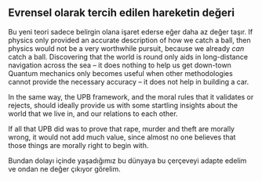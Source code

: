## Evrensel olarak tercih edilen hareketin değeri

Bu yeni teori sadece belirgin olana işaret ederse eğer daha az değer taşır. If physics only provided an accurate description of how we catch a ball, then physics would not be a very worthwhile pursuit, because we already *can* catch a ball. Discovering that the world is round only aids in long-distance navigation across the sea – it does nothing to help us get down-town Quantum mechanics only becomes useful when other methodologies cannot provide the necessary accuracy – it does not help in building a car.

In the same way, the UPB framework, and the moral rules that it validates or rejects, should ideally provide us with some startling insights about the world that we live in, and our relations to each other.

If all that UPB did was to prove that rape, murder and theft are morally wrong, it would not add much value, since almost no one believes that those things are morally right to begin with.

Bundan dolayı içinde yaşadığımız bu dünyaya bu çerçeveyi adapte edelim ve ondan ne değer çıkıyor görelim.